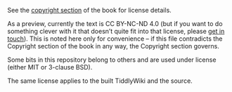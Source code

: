 See the [copyright section](https://groktiddlywiki.com/read/#Copyright) of the
book for license details.

As a preview, currently the text is CC BY-NC-ND 4.0 (but if you want to do
something clever with it that doesn’t quite fit into that license, please [get
in touch](https://sorenbjornstad.com/contact)). This is noted here only for
convenience – if this file contradicts the Copyright section of the book in any
way, the Copyright section governs.

Some bits in this repository belong to others and are used under license
(either MIT or 3-clause BSD).

The same license applies to the built TiddlyWiki and the source.
